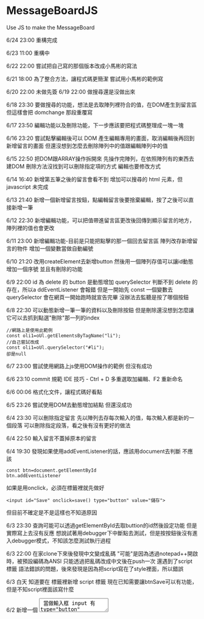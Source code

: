 # MessageBoardJS
Use JS to make the MessageBoard

6/24 23:00
重構完成

6/23 11:00
重構中

6/22 22:00
嘗試把自己寫的那個版本改成小馬彬的寫法

6/21 18:00
為了整合方法，讓程式碼更簡潔
嘗試用小馬彬的範例寫

6/20 22:00
未做先簽
6/19 22:00
做搜尋還是沒做出來

6/18 23:30
要做搜尋的功能，想法是去取陣列裡符合的值，在DOM產生到留言區
但這樣會把 domchange 那段重覆寫

6/17 23:50
編輯功能以及刪除功能，下一步應該要把程式碼整理成一塊一塊

6/16 23:20
嘗試點擊編輯後可以 DOM 產生編輯專用的畫面，取消編輯後再回到新增留言的畫面
但還沒想到怎麼去刪除陣列中的值跟編輯陣列中的值

6/15 22:50
把DOM跟ARRAY操作拆開來
先操作完陣列，在依照陣列有的東西去建DOM
刪除方法沒找到可以刪除指定項的方式
編輯也要修改方式

6/14 16:40
新增第五筆之後的留言會看不到
增加可以搜尋的 html 元素，但 javascript 未完成

6/13 21:40
新增一個新增留言按鈕，點編輯留言後要捨棄編輯，按了之後可以直接新增一筆

6/12 22:30
新增編輯功能，可以把值帶進留言區更改後回傳到顯示留言的地方，陣列裡的值也會更改

6/11 23:00
新增編輯功能-目前是只能把點擊的那一個回去留言區
陣列改存新增留言的物件
增加一個變數當做自動編號

6/10 21:20
改用createElement去新增button
然後用一個陣列存值可以讓id動態增加一個序號
並且有刪除的功能

6/9 22:00
id 為 delete 的 button 是動態增加
querySelector 判斷不到 delete 的存在，所以a ddEventListener 會報錯
但是一開始先 const 一個變數去 querySelector 會在網頁一開始跑時就宣告完畢
沒辦法去監聽是按了哪個按鈕

6/8 22:30
可以動態新增一筆一筆的資料以及刪除按鈕
但是刪除還沒想到怎麼讓它可以去抓到點選"刪除"那一列的index
```javascript=
//網路上是使用此範例
const oli1=oUl.getElementsByTagName("li");
//自己嘗試改成
const oli1=oUl.querySelector("#li");
卻是null
```

6/7 23:00
嘗試使用網路上js使用DOM操作的範例
但沒有成功

6/6 23:10
commit 規範
IDE 技巧 - Ctrl + D 多重選取加編輯、F2 重新命名

6/6 00:06
格式化文件，讓程式碼好看點

6/5 23:26
嘗試使用DOM去動態增加結點
但還沒成功

6/4 23:30
可以刪除指定留言
先以陣列去存每次輸入的值，每次輸入都是新的一個段落
可以刪除指定段落，看之後有沒有更好的做法

6/4 22:50
輸入留言不蓋掉原本的留言

6/4 19:30
發現如果使用addEventListener的話，應該用document去判斷
不應該
``` javascript=
const btn=document.getElementById
btn.addEventListener
```
如果是用onclick，必須在標籤裡就先做好
```html=
<input id="Save" onclick=save() type="button" value="儲存">
```
但目前不確定是不是這樣也不知道原因

6/3 23:30
查詢可能可以透過getElementById去取buttion的id然後設定功能
但是實際寫上去沒有反應
想說試著用debugger下中斷點去測試，但是按按鈕後沒有進入debugger模式，不知該怎麼測試執行過程

6/3 22:00
在家clone下來後發現中文變成亂碼
"可能"是因為透過notepad++開啟時，被預設編碼為ANSI
只能透過把亂碼改成中文後在push一次
還遇到了script 標籤 語法錯誤的問題，後來發現是因為把script寫在了style裡面，所以錯誤

6/3 白天
知道要在 <head> 標籤裡新增 script 標籤
現在已知需要讓btnSave可以有功能，但是不知script裡面該寫什麼

6/2
新增一個 <textarea> 當做輸入框
input 有 type="button" 的按鈕型態，id 為b tnSave
要做一個可以顯示留言的地方，但是想不到該用什麼標籤顯示比較好
就先新增了一個 <textarea> 把他的 readonly 屬性設為 readonly


- [x] 要有一個輸入框可以輸入留言
- [x] 要有一個顯示留言的地方
- [ ] 要有一個按鈕，按下後顯示留言的地方會有剛輸入的留言
